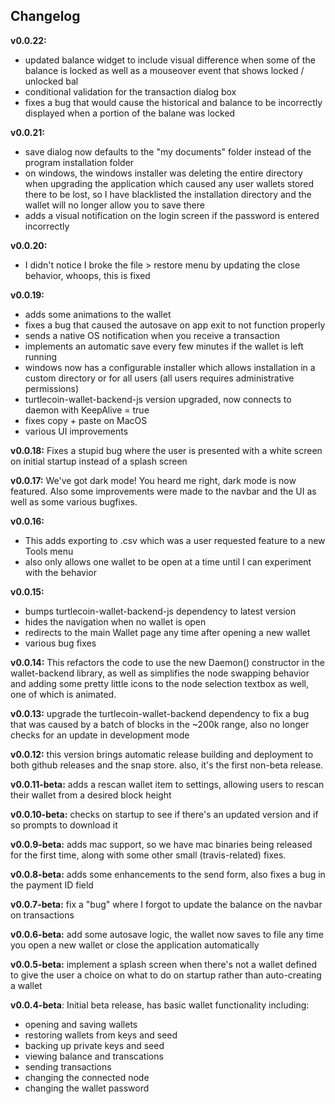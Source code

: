 ## Changelog

**v0.0.22:**
* updated balance widget to include visual difference when some of the balance is locked as well as a mouseover event that shows locked / unlocked bal
* conditional validation for the transaction dialog box
* fixes a bug that would cause the historical and balance to be incorrectly displayed when a portion of the balane was locked

**v0.0.21:**
* save dialog now defaults to the "my documents" folder instead of the program installation folder
* on windows, the windows installer was deleting the entire directory when upgrading the application which caused any user wallets stored there to be lost, so I have blacklisted the installation directory and the wallet will no longer allow you to save there
* adds a visual notification on the login screen if the password is entered incorrectly

**v0.0.20:**
* I didn't notice I broke the file > restore menu by updating the close behavior, whoops, this is fixed

**v0.0.19:**
* adds some animations to the wallet
* fixes a bug that caused the autosave on app exit to not function properly
* sends a native OS notification when you receive a transaction
* implements an automatic save every few minutes if the wallet is left running
* windows now has a configurable installer which allows installation in a custom directory or for all users (all users requires administrative permissions)
* turtlecoin-wallet-backend-js version upgraded, now connects to daemon with KeepAlive = true
* fixes copy + paste on MacOS
* various UI improvements

**v0.0.18:** Fixes a stupid bug where the user is presented with a white screen on initial startup instead of a splash screen

**v0.0.17:** We've got dark mode! You heard me right, dark mode is now featured. Also some improvements were made to the navbar and the UI as well as some various bugfixes.

**v0.0.16:**
* This adds exporting to .csv which was a user requested feature to a new Tools menu
* also only allows one wallet to be open at a time until I can experiment with the behavior

**v0.0.15:**
* bumps turtlecoin-wallet-backend-js dependency to latest version
* hides the navigation when no wallet is open
* redirects to the main Wallet page any time after opening a new wallet
* various bug fixes

**v0.0.14:** This refactors the code to use the new Daemon() constructor in the wallet-backend library, as well as simplifies the node swapping behavior and adding some pretty little icons to the node selection textbox as well, one of which is animated. 

**v0.0.13:** upgrade the turtlecoin-wallet-backend dependency to fix a bug that was caused by a batch of blocks in the ~200k range, also no longer checks for an update in development mode

**v0.0.12:** this version brings automatic release building and deployment to both github releases and the snap store. also, it's the first non-beta release.

**v0.0.11-beta:** adds a rescan wallet item to settings, allowing users to rescan their wallet from a desired block height

**v0.0.10-beta:** checks on startup to see if there's an updated version and if so prompts to download it

**v0.0.9-beta:** adds mac support, so we have mac binaries being released for the first time, along with some other small (travis-related) fixes.

**v0.0.8-beta:** adds some enhancements to the send form, also fixes a bug in the payment ID field

**v0.0.7-beta:** fix a "bug" where I forgot to update the balance on the navbar on transactions

**v0.0.6-beta:** add some autosave logic, the wallet now saves to file any time you open a new wallet or close the application automatically

**v0.0.5-beta:** implement a splash screen when there's not a wallet defined to give the user a choice on what to do on startup rather than auto-creating a wallet

**v0.0.4-beta**: Initial beta release, has basic wallet functionality including:

* opening and saving wallets
* restoring wallets from keys and seed
* backing up private keys and seed
* viewing balance and transcations
* sending transactions
* changing the connected node
* changing the wallet password
